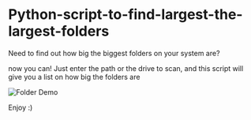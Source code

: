 # Python-script-to-find-largest-the-largest-folders
Need to find out how big the biggest folders on your system are?

now you can! Just enter the path or the drive to scan, and this script will give you a list on how big the folders are

![Folder Demo](https://user-images.githubusercontent.com/72038162/185258016-a5f364d4-492b-4461-bc34-3a5472762a7d.png)


Enjoy :)
